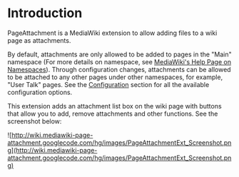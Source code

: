 # Introduction #

PageAttachment is a MediaWiki extension to allow adding files to a wiki page as attachments.

By default, attachments are only allowed to be added to pages in the "Main" namespace (For more details on namespace, see  [MediaWiki's Help Page on Namespaces](http://www.mediawiki.org/wiki/Help:Namespaces)). Through configuration changes, attachments can be allowed to be attached to any other pages under other namespaces, for example, "User Talk" pages.  See the [Configuration](Configuration.md) section for all the available configuration options.

This extension adds an attachment list box on the wiki page with buttons that allow you to add, remove attachments and other functions.  See the screenshot below:

![http://wiki.mediawiki-page-attachment.googlecode.com/hg/images/PageAttachmentExt_Screenshot.png](http://wiki.mediawiki-page-attachment.googlecode.com/hg/images/PageAttachmentExt_Screenshot.png)